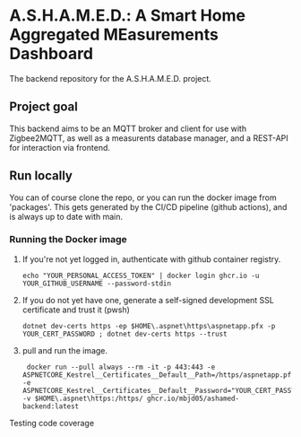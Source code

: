 # A.S.H.A.M.E.D.: A Smart Home Aggregated MEasurements Dashboard
The backend repository for the A.S.H.A.M.E.D. project.

## Project goal
This backend aims to be an MQTT broker and client for use with Zigbee2MQTT, as well as a measurents database manager, and a REST-API for interaction via frontend.

## Run locally
You can of course clone the repo, or you can run the docker image from 'packages'. This gets generated by the CI/CD pipeline (github actions), and is always up to date with main.

### Running the Docker image
1. If you're not yet logged in, authenticate with github container registry.
    ```pwsh
    echo "YOUR_PERSONAL_ACCESS_TOKEN" | docker login ghcr.io -u YOUR_GITHUB_USERNAME --password-stdin
   ```
2. If you do not yet have one, generate a self-signed development SSL certificate and trust it (pwsh)
    ```pwsh
    dotnet dev-certs https -ep $HOME\.aspnet\https\aspnetapp.pfx -p YOUR_CERT_PASSWORD ; dotnet dev-certs https --trust
   ```
4. pull and run the image.
   ```pwsh
    docker run --pull always --rm -it -p 443:443 -e ASPNETCORE_Kestrel__Certificates__Default__Path=/https/aspnetapp.pfx -e ASPNETCORE_Kestrel__Certificates__Default__Password="YOUR_CERT_PASSWORD" -v $HOME\.aspnet\https:/https/ ghcr.io/mbjd05/ashamed-backend:latest
   ```
   
Testing code coverage
